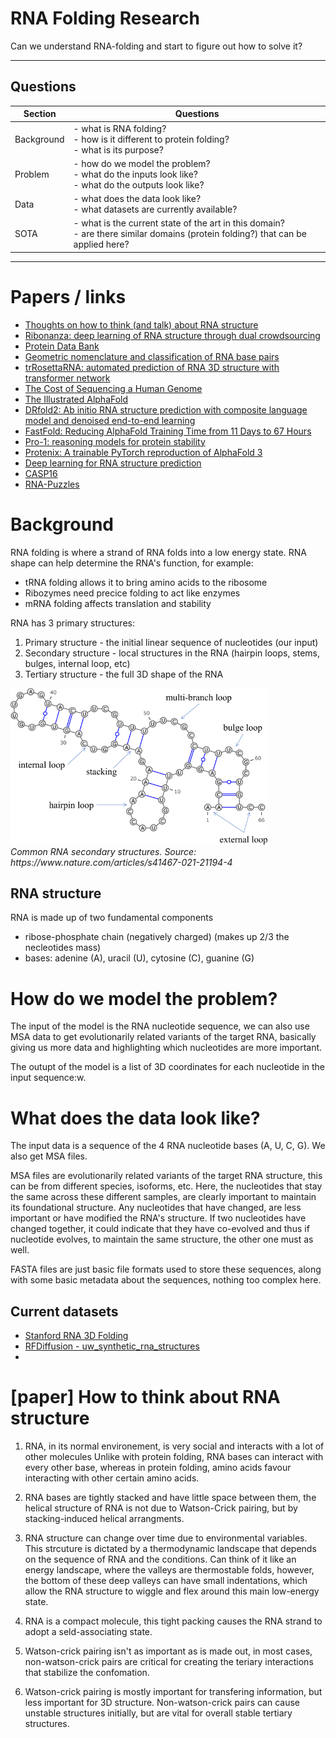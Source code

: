# RNA Folding Research

Can we understand RNA-folding and start to figure out how to solve it?

---

## Questions
| Section    | Questions                                                                                                                       |
|------------|---------------------------------------------------------------------------------------------------------------------------------|
| Background | - what is RNA folding? <br>- how is it different to protein folding? <br>- what is its purpose?                                         |
| Problem    | - how do we model the problem? <br>- what do the inputs look like? <br>- what do the outputs look like?                                 |
| Data       | - what does the data look like? <br>- what datasets are currently available?                                                        |
| SOTA       | - what is the current state of the art in this domain? <br>- are there similar domains (protein folding?) that can be applied here? |

---

# Papers / links

- [Thoughts on how to think (and talk) about RNA structure](https://www.pnas.org/doi/epub/10.1073/pnas.2112677119)
- [Ribonanza: deep learning of RNA structure through dual crowdsourcing](https://pmc.ncbi.nlm.nih.gov/articles/PMC10925082/pdf/nihpp-2024.02.24.581671v2.pdf)
- [Protein Data Bank](https://www.rcsb.org/)
- [Geometric nomenclature and classification of RNA base pairs](https://pmc.ncbi.nlm.nih.gov/articles/PMC1370104/pdf/11345429.pdf)
- [trRosettaRNA: automated prediction of RNA 3D structure with transformer network](https://www.nature.com/articles/s41467-023-42528-4)
- [The Cost of Sequencing a Human Genome](https://www.genome.gov/about-genomics/fact-sheets/Sequencing-Human-Genome-cost)
- [The Illustrated AlphaFold](https://elanapearl.github.io/blog/2024/the-illustrated-alphafold/)
- [DRfold2: Ab initio RNA structure prediction with composite language model and denoised end-to-end learning](https://github.com/leeyang/DRfold2)
- [FastFold: Reducing AlphaFold Training Time from 11 Days to 67 Hours](https://arxiv.org/abs/2203.00854)
- [Pro-1: reasoning models for protein stability](https://michaelhla.com/blog/pro1.html)
- [Protenix: A trainable PyTorch reproduction of AlphaFold 3](https://github.com/bytedance/Protenix)
- [Deep learning for RNA structure prediction](https://www.sciencedirect.com/science/article/pii/S0959440X25000090)
- [CASP16](https://predictioncenter.org/casp16/index.cgi)
- [RNA-Puzzles](https://www.rnapuzzles.org/)



# Background


RNA folding is where a strand of RNA folds into a low energy state. RNA shape can help determine the RNA's function, for example:
- tRNA folding allows it to bring amino acids to the ribosome
- Ribozymes need precice folding to act like enzymes
- mRNA folding affects translation and stability

RNA has 3 primary structures:
1. Primary structure - the initial linear sequence of nucleotides (our input)
2. Secondary structure - local structures in the RNA (hairpin loops, stems, bulges, internal loop, etc)
3. Tertiary structure - the full 3D shape of the RNA

<p>
  <img src="https://github.com/hexhowells/rna-folding/blob/main/images/secondary-structs.png" height="250" />
  <br>
  <em>Common RNA secondary structures. Source: https://www.nature.com/articles/s41467-021-21194-4</em>
</p>

## RNA structure

RNA is made up of two fundamental components

 - ribose-phosphate chain (negatively charged) (makes up 2/3 the necleotides mass)
 - bases: adenine (A), uracil (U), cytosine (C), guanine (G)


# How do we model the problem?

The input of the model is the RNA nucleotide sequence, we can also use MSA data to get evolutionarily related variants of the target RNA, basically giving us more data and highlighting which nucleotides are more important.

The outupt of the model is a list of 3D coordinates for each nucleotide in the input sequence:w.


# What does the data look like?

The input data is a sequence of the 4 RNA nucleotide bases (A, U, C, G). We also get MSA files.

MSA files are evolutionarily related variants of the target RNA structure, this can be from different species, isoforms, etc. Here, the nucleotides that stay the same across these different samples, are clearly important to maintain its foundational structure. Any nucleotides that have changed, are less important or have modified the RNA's structure. If two nucleotides have changed together, it could indicate that they have co-evolved and thus if nucleotide evolves, to maintain the same structure, the other one must as well.

FASTA files are just basic file formats used to store these sequences, along with some basic metadata about the sequences, nothing too complex here.

## Current datasets

- [Stanford RNA 3D Folding](https://www.kaggle.com/competitions/stanford-rna-3d-folding/data)
- [RFDiffusion - uw_synthetic_rna_structures](https://www.kaggle.com/datasets/andrewfavor/uw-synthetic-rna-structures)
- []()


# [paper] How to think about RNA structure

1. RNA, in its normal environement, is very social and interacts with a lot of other molecules
Unlike with protein folding, RNA bases can interact with every other base, whereas in protein folding, amino acids favour interacting with other certain amino acids.

2. RNA bases are tightly stacked and have little space between them, the helical structure of RNA is not due to Watson-Crick pairing, but by stacking-induced helical arrangments.

3. RNA structure can change over time due to environmental variables. This strcuture is dictated by a thermodynamic landscape that depends on the sequence of RNA and the conditions. Can think of it like an energy landscape, where the valleys are thermostable folds, however, the bottom of these deep valleys can have small indentations, which allow the RNA structure to wiggle and flex around this main low-energy state.

4. RNA is a compact molecule, this tight packing causes the RNA strand to adopt a seld-associating state. 

5. Watson-crick pairing isn't as important as is made out, in most cases, non-watson-crick pairs are critical for creating the teriary interactions that stabilize the confomation.

6. Watson-crick pairing is mostly important for transfering information, but less important for 3D structure. Non-watson-crick pairs can cause unstable structures initially, but are vital for overall stable tertiary structures.
